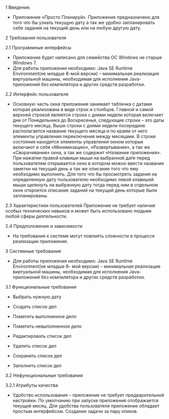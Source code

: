 1 Введение.

* Приложение «Просто Планируй». Приложение предназначено для того что бы узнать текущую дату а так же удобно запланировать себе задания на текущий день или на любую другую дату.

2 Требования пользователя

2.1 Программные интерфейсы
* Приложение будет написано  для семейства  ОС Windows не старше Windows 7.
* Для работы приложения необходимо: Java SE Runtime Environment(не младше 8-мой версии)  – минимальная реализация виртуальной машины, необходимая для исполнения Java-приложений без компилятора и других средств разработки.

2.2 Интерфейс пользователя
* Основную часть окна приложения занимает табличка с датами которая реализована в виде строк и столбцов. Главной и самой верхней строкой является строка с днями недели которая включает дни от Понедельника до Воскресенья, следующие строки – это даты текущего месяца, Выше строки с днями недели посередине располагается название текущего месяца и по краям от него элементы управления переключения между месяцами.  В строке состояния находятся элементы управления окном которые включают в себя «Минимизацию», «Развертывание», а так же «Сворачивание» окна, а так же содержит «Название приложения». При нажатии правой клавиши мыши на выбранной дате перед пользователем открывается окно в котором можно ввести название заметки на текущий день а так же описание того что ему необходимо выполнить. Для того что бы просмотреть задания на определенную дату пользователю необходимо левой клавишей мыши щелкнуть на выбранную дату тогда перед ним в отдельном окне откроется описание заданий на текущий день которые были запланированы.

2.3 Характеристики пользователей
 Приложение не требует наличия особых технических навыков и может быть использовано людьми любой сферы деятельности.

2.4 Предположения и зависимости

* На требования к системе могут повлиять сложности в процессе реализации приложения.

3 Системные требования

* Для работы приложения необходимо: Java SE Runtime Environment(не младше 8- мой версии) – минимальная реализация виртуальной машины, необходимая для исполнения Java-приложений без компилятора и других средств разработки.

3.1 Функциональные требования
*	Выбрать нужную дату

*	Создать список дел

*	Пометить выполненное  дело

*	Пометить невыполненное дело

*	Редактировать список дел

*	Удалить список дел

*	Сохранить список дел

*	Заполнить список дел

3.2 Нефункциональные требования

3.2.1 Атрибуты качества

*	Удобство использования – приложение не требует предварительной настройки. По умолчанию при запуске приложения отображается текущий месяц. Для удобства пользователя  приложение обладает простым интерфейсом. Создание задачи за пару кликов.





